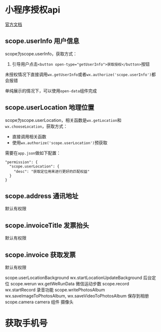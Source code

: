 # 小程序授权api

[官方文档](https://developers.weixin.qq.com/miniprogram/dev/framework/open-ability/authorize.html)

## scope.userInfo 用户信息
scope为scope.userInfo，获取方式：
1. 引导用户点击```<button open-type="getUserInfo">获取授权</button>```按钮

未授权情况下直接调用```wx.getUserInfo```或者```wx.authorize('scope.userInfo')```都会报错

单纯展示的情况下，可以使用```open-data```组件完成

## scope.userLocation 地理位置
scope为scope.userLocation，相关函数是```wx.getLocation```和```wx.chooseLocation```，获取方式：
- 直接调用相关函数
- 使用```wx.authorize('scope.userLocation')```预获取

需要在```app.json```做如下配置：
```
"permission": {
  "scope.userLocation": {
    "desc": "获取定位用来进行更好的匹配权益"
  }
}
```

## scope.address 通讯地址
默认有权限

## scope.invoiceTitle 发票抬头
默认有权限

## scope.invoice 获取发票
默认有权限

scope.userLocationBackground	wx.startLocationUpdateBackground	后台定位
scope.werun	wx.getWeRunData	微信运动步数
scope.record	wx.startRecord	录音功能
scope.writePhotosAlbum	wx.saveImageToPhotosAlbum, wx.saveVideoToPhotosAlbum	保存到相册
scope.camera	camera 组件	摄像头

# 获取手机号

